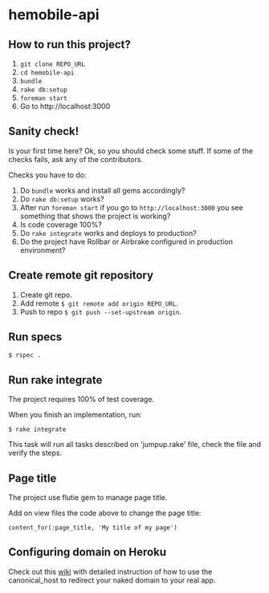hemobile-api
=======

## How to run this project?

1. ```git clone REPO_URL```
2. ```cd hemobile-api```
3. ```bundle```
4. ```rake db:setup```
5. ```foreman start```
6. Go to http://localhost:3000

## Sanity check!

Is your first time here? Ok, so you should check some stuff. If some of the checks fails, ask any of the contributors.

Checks you have to do:

1. Do ```bundle``` works and install all gems accordingly?
2. Do ```rake db:setup``` works?
3. After run ```foreman start``` if you go to ```http://localhost:3000``` you see something that shows the project is working?
4. Is code coverage 100%?
5. Do ```rake integrate``` works and deploys to production?
6. Do the project have Rollbar or Airbrake configured in production environment?

## Create remote git repository

1. Create git repo.
2. Add remote ```$ git remote add origin REPO_URL```.
3. Push to repo ```$ git push --set-upstream origin```.


## Run specs

```$ rspec .```

## Run rake integrate

The project requires 100% of test coverage.

When you finish an implementation, run:

```$ rake integrate```

This task will run all tasks described on 'jumpup.rake' file, check the file and verify the steps.

## Page title

The project use flutie gem to manage page title.

Add on view files the code above to change the page title:

```content_for(:page_title, 'My title of my page')```

## Configuring domain on Heroku

Check out this [wiki](https://github.com/Helabs/pah/wiki/Configuring-domain-on-Heroku) with detailed instruction of how to use the canonical_host to redirect your naked domain to your real app.
